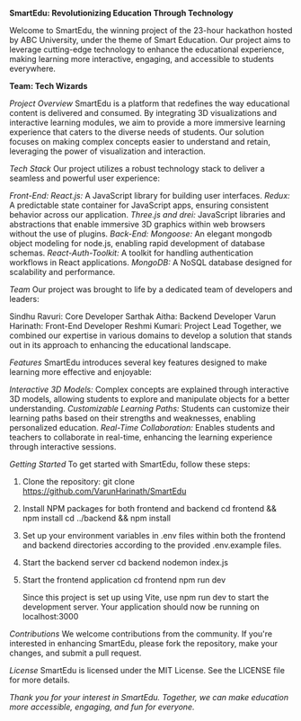**SmartEdu: Revolutionizing Education Through Technology**

Welcome to SmartEdu, the winning project of the 23-hour hackathon hosted by ABC University, under the theme of Smart Education. Our project aims to leverage cutting-edge technology to enhance the educational experience, making learning more interactive, engaging, and accessible to students everywhere.

**Team: Tech Wizards**

*Project Overview*
SmartEdu is a platform that redefines the way educational content is delivered and consumed. By integrating 3D visualizations and interactive learning modules, we aim to provide a more immersive learning experience that caters to the diverse needs of students. Our solution focuses on making complex concepts easier to understand and retain, leveraging the power of visualization and interaction.

*Tech Stack*
Our project utilizes a robust technology stack to deliver a seamless and powerful user experience:

*Front-End:*
_React.js:_ A JavaScript library for building user interfaces.
_Redux:_ A predictable state container for JavaScript apps, ensuring consistent behavior across our application.
_Three.js and drei:_ JavaScript libraries and abstractions that enable immersive 3D graphics within web browsers without the use of plugins.
*Back-End:*
_Mongoose:_ An elegant mongodb object modeling for node.js, enabling rapid development of database schemas.
_React-Auth-Toolkit:_ A toolkit for handling authentication workflows in React applications.
_MongoDB:_ A NoSQL database designed for scalability and performance.

*Team*
Our project was brought to life by a dedicated team of developers and leaders:

Sindhu Ravuri: Core Developer
Sarthak Aitha: Backend Developer
Varun Harinath: Front-End Developer
Reshmi Kumari: Project Lead
Together, we combined our expertise in various domains to develop a solution that stands out in its approach to enhancing the educational landscape.

*Features*
SmartEdu introduces several key features designed to make learning more effective and enjoyable:

_Interactive 3D Models:_ Complex concepts are explained through interactive 3D models, allowing students to explore and manipulate objects for a better understanding.
_Customizable Learning Paths:_ Students can customize their learning paths based on their strengths and weaknesses, enabling personalized education.
_Real-Time Collaboration:_ Enables students and teachers to collaborate in real-time, enhancing the learning experience through interactive sessions.

*Getting Started*
To get started with SmartEdu, follow these steps:
1. Clone the repository:
     git clone https://github.com/VarunHarinath/SmartEdu
   
3. Install NPM packages for both frontend and backend
     cd frontend && npm install
     cd ../backend && npm install
  
4. Set up your environment variables in .env files within both the frontend and backend directories according to the provided .env.example files.
   
5. Start the backend server
     cd backend
     nodemon index.js
   
6. Start the frontend application
     cd frontend
     npm run dev

      Since this project is set up using Vite, use npm run dev to start the development server.
               Your application should now be running on localhost:3000
   
*Contributions*
We welcome contributions from the community. If you're interested in enhancing SmartEdu, please fork the repository, make your changes, and submit a pull request.

*License*
SmartEdu is licensed under the MIT License. See the LICENSE file for more details.

_Thank you for your interest in SmartEdu. Together, we can make education more accessible, engaging, and fun for everyone._





